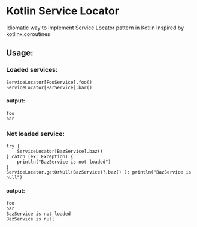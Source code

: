 # Kotlin Service Locator
Idiomatic way to implement Service Locator pattern in Kotlin
Inspired by kotlinx.coroutines

## Usage:

### Loaded services:

  ```
ServiceLocator[FooService].foo()  
ServiceLocator[BarService].bar()  
```

#### output:

  ```
foo
bar
```

### Not loaded service:

```
try {  
    ServiceLocator[BazService].baz()  
} catch (ex: Exception) {  
    println("BazService is not loaded")  
}  
ServiceLocator.getOrNull(BazService)?.baz() ?: println("BazService is null")
```  

#### output:

  ```
foo  
bar  
BazService is not loaded  
BazService is null
```